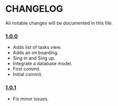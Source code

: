 # CHANGELOG
All notable changes will be documented in this file.


### [1.0.0](https://github.com/chacaa/DoApp/releases/tag/v1.0.0)
<!-- Released on 2017-17-03. -->
* Adds list of tasks view.
* Adds an on boarding.
* Sing in and Sing up.
* Integrate a database model.
* First commit.
* Initial commit.

### [1.0.1](https://github.com/chacaa/DoApp/releases/tag/v1.0.1)
<!-- Released on 2017-17-03. -->
* Fix minor issues.

[xmartlabs]: https://xmartlabs.com